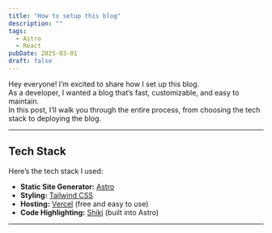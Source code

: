 ```yaml
---
title: "How to setup this blog"
description: ""
tags:
  - Astro
  - React
pubDate: 2025-03-01
draft: false
---
```


Hey everyone! I’m excited to share how I set up this blog.  
As a developer, I wanted a blog that’s fast, customizable, and easy to maintain.  
In this post, I’ll walk you through the entire process, from choosing the tech stack to deploying the blog.

---

## Tech Stack

Here’s the tech stack I used:

- **Static Site Generator:** [Astro](https://astro.build)
- **Styling:** [Tailwind CSS](https://tailwindcss.com)
- **Hosting:** [Vercel](https://www.netlify.com) (free and easy to use)
- **Code Highlighting:** [Shiki](https://shiki.style) (built into Astro)

---
